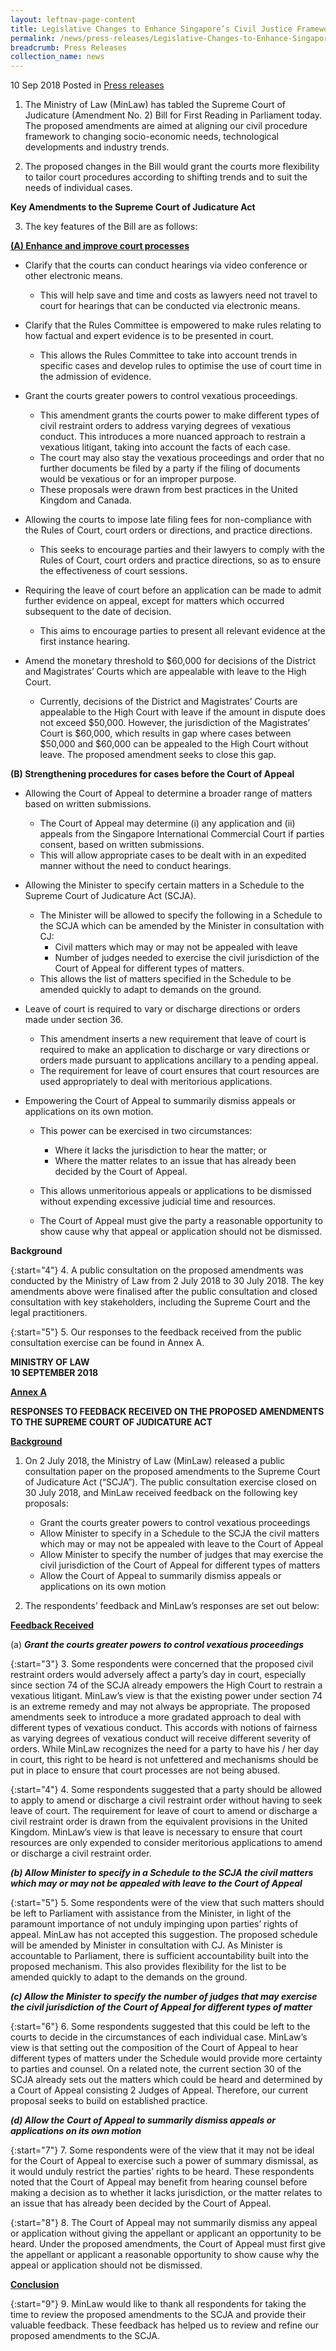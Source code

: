 ```yaml
---
layout: leftnav-page-content
title: Legislative Changes to Enhance Singapore’s Civil Justice Framework
permalink: /news/press-releases/Legislative-Changes-to-Enhance-Singapore-Civil-Justice-Framework
breadcrumb: Press Releases
collection_name: news
---
```


10 Sep 2018 Posted in [Press releases](/news/press-releases)

1. The Ministry of Law (MinLaw) has tabled the Supreme Court of Judicature (Amendment No. 2) Bill for First Reading in Parliament today. The proposed amendments are aimed at aligning our civil procedure framework to changing socio-economic needs, technological developments and industry trends.

2. The proposed changes in the Bill would grant the courts more flexibility to tailor court procedures according to shifting trends and to suit the needs of individual cases.

**Key Amendments to the Supreme Court of Judicature Act**

3. The key features of the Bill are as follows:

**<u>(A) Enhance and improve court processes</u>**

* Clarify that the courts can conduct hearings via video conference or other electronic means.  
    * This will help save and time and costs as lawyers need not travel to court for hearings that can be conducted via electronic means.

 

* Clarify that the Rules Committee is empowered to make rules relating to how factual and expert evidence is to be presented in court.
    * This allows the Rules Committee to take into account trends in specific cases and develop rules to optimise the use of court time in the admission of evidence.

 

* Grant the courts greater powers to control vexatious proceedings.  
    * This amendment grants the courts power to make different types of civil restraint orders to address varying degrees of vexatious conduct. This introduces a more nuanced approach to restrain a vexatious litigant, taking into account the facts of each case.
    * The court may also stay the vexatious proceedings and order that no further documents be filed by a party if the filing of documents would be vexatious or for an improper purpose.  
    * These proposals were drawn from best practices in the United Kingdom and Canada.

 

* Allowing the courts to impose late filing fees for non-compliance with the Rules of Court, court orders or directions, and practice directions.
    * This seeks to encourage parties and their lawyers to comply with the Rules of Court, court orders and practice directions, so as to ensure the effectiveness of court sessions.
 

* Requiring the leave of court before an application can be made to admit further evidence on appeal, except for matters which occurred subsequent to the date of decision.
    * This aims to encourage parties to present all relevant evidence at the first instance hearing.
 
* Amend the monetary threshold to $60,000 for decisions of the District and Magistrates’ Courts which are appealable with leave to the High Court.
    * Currently, decisions of the District and Magistrates’ Courts are appealable to the High Court with leave if the amount in dispute does not exceed $50,000. However, the jurisdiction of the Magistrates’ Court is $60,000, which results in gap where cases between $50,000 and $60,000 can be appealed to the High Court without leave. The proposed amendment seeks to close this gap.

 
**(B) Strengthening procedures for cases before the Court of Appeal**

 

* Allowing the Court of Appeal to determine a broader range of matters based on written submissions.
    * The Court of Appeal may determine (i) any application and (ii) appeals from the Singapore International Commercial Court if parties consent, based on written submissions.
    * This will allow appropriate cases to be dealt with in an expedited manner without the need to conduct hearings.

 

* Allowing the Minister to specify certain matters in a Schedule to the Supreme Court of Judicature Act (SCJA).
    * The Minister will be allowed to specify the following in a Schedule to the SCJA which can be amended by the Minister in consultation with CJ:
        * Civil matters which may or may not be appealed with leave
        * Number of judges needed to exercise the civil jurisdiction of the Court of Appeal for different types of matters.
    * This allows the list of matters specified in the Schedule to be amended quickly to adapt to demands on the ground.

 
* Leave of court is required to vary or discharge directions or orders made under section 36.
    * This amendment inserts a new requirement that leave of court is required to make an application to discharge or vary directions or orders made pursuant to applications ancillary to a pending appeal.
    * The requirement for leave of court ensures that court resources are used appropriately to deal with meritorious applications.

 

* Empowering the Court of Appeal to summarily dismiss appeals or applications on its own motion.
    * This power can be exercised in two circumstances:
        * Where it lacks the jurisdiction to hear the matter; or
        * Where the matter relates to an issue that has already been decided by the Court of Appeal.

 

    * This allows unmeritorious appeals or applications to be dismissed without expending excessive judicial time and resources.
    * The Court of Appeal must give the party a reasonable opportunity to show cause why that appeal or application should not be dismissed.

 

**Background**

{:start="4"}
4. A public consultation on the proposed amendments was conducted by the Ministry of Law from 2 July 2018 to 30 July 2018. The key amendments above were finalised after the public consultation and closed consultation with key stakeholders, including the Supreme Court and the legal practitioners.

{:start="5"}
5. Our responses to the feedback received from the public consultation exercise can be found in Annex A.

**MINISTRY OF LAW**  
**10 SEPTEMBER 2018**

 
**<u>Annex A</u>**
 
**RESPONSES TO FEEDBACK RECEIVED ON THE PROPOSED AMENDMENTS TO THE SUPREME COURT OF JUDICATURE ACT**

**<u>Background</u>**

1. On 2 July 2018, the Ministry of Law (MinLaw) released a public consultation paper on the proposed amendments to the Supreme Court of Judicature Act (“SCJA”). The public consultation exercise closed on 30 July 2018, and MinLaw received feedback on the following key proposals:
    * Grant the courts greater powers to control vexatious proceedings
    * Allow Minister to specify in a Schedule to the SCJA the civil matters which may or may not be appealed with leave to the Court of Appeal
    * Allow Minister to specify the number of judges that may exercise the civil jurisdiction of the Court of Appeal for different types of matters
    * Allow the Court of Appeal to summarily dismiss appeals or applications on its own motion

2. The respondents’ feedback and MinLaw’s responses are set out below:

**<u>Feedback Received</u>**

(a) ***Grant the courts greater powers to control vexatious proceedings***

{:start="3"}
3. Some respondents were concerned that the proposed civil restraint orders would adversely affect a party’s day in court, especially since section 74 of the SCJA already empowers the High Court to restrain a vexatious litigant. MinLaw’s view is that the existing power under section 74 is an extreme remedy and may not always be appropriate. The proposed amendments seek to introduce a more gradated approach to deal with different types of vexatious conduct. This accords with notions of fairness as varying degrees of vexatious conduct will receive different severity of orders. While MinLaw recognizes the need for a party to have his / her day in court, this right to be heard is not unfettered and mechanisms should be put in place to ensure that court processes are not being abused.

{:start="4"}
4. Some respondents suggested that a party should be allowed to apply to amend or discharge a civil restraint order without having to seek leave of court. The requirement for leave of court to amend or discharge a civil restraint order is drawn from the equivalent provisions in the United Kingdom. MinLaw’s view is that leave is necessary to ensure that court resources are only expended to consider meritorious applications to amend or discharge a civil restraint order.

 

***(b) Allow Minister to specify in a Schedule to the SCJA the civil matters which may or may not be appealed with leave to the Court of Appeal***

{:start="5"}
5. Some respondents were of the view that such matters should be left to Parliament with assistance from the Minister, in light of the paramount importance of not unduly impinging upon parties’ rights of appeal. MinLaw has not accepted this suggestion. The proposed schedule will be amended by Minister in consultation with CJ. As Minister is accountable to Parliament, there is sufficient accountability built into the proposed mechanism. This also provides flexibility for the list to be amended quickly to adapt to the demands on the ground.

 

***(c) Allow the Minister to specify the number of judges that may exercise the civil jurisdiction of the Court of Appeal for different types of matter***

{:start="6"}
6. Some respondents suggested that this could be left to the courts to decide in the circumstances of each individual case. MinLaw’s view is that setting out the composition of the Court of Appeal to hear different types of matters under the Schedule would provide more certainty to parties and counsel. On a related note, the current section 30 of the SCJA already sets out the matters which could be heard and determined by a Court of Appeal consisting 2 Judges of Appeal. Therefore, our current proposal seeks to build on established practice.

 

***(d) Allow the Court of Appeal to summarily dismiss appeals or applications on its own motion***

{:start="7"}
7. Some respondents were of the view that it may not be ideal for the Court of Appeal to exercise such a power of summary dismissal, as it would unduly restrict the parties’ rights to be heard. These respondents noted that the Court of Appeal may benefit from hearing counsel before making a decision as to whether it lacks jurisdiction, or the matter relates to an issue that has already been decided by the Court of Appeal.

{:start="8"}
8. The Court of Appeal may not summarily dismiss any appeal or application without giving the appellant or applicant an opportunity to be heard. Under the proposed amendments, the Court of Appeal must first give the appellant or applicant a reasonable opportunity to show cause why the appeal or application should not be dismissed.

**<u>Conclusion</u>**

{:start="9"}
9. MinLaw would like to thank all respondents for taking the time to review the proposed amendments to the SCJA and provide their valuable feedback. These feedback has helped us to review and refine our proposed amendments to the SCJA.
